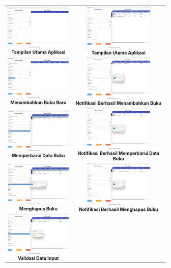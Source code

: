 <table align="center">
  <tr>
    <td align="center">
      <img src="screenshots/Screenshot(1).png" width="200"/><br>
      <b>Tampilan Utama Aplikasi</b>
    </td>
    <td align="center">
      <img src="screenshots/Screenshot(9).png" width="200"/><br>
      <b>Tampilan Utama Aplikasi</b>
    </td>
  </tr>
  <tr>
    <td align="center">
      <img src="screenshots/Screenshot(2).png" width="200"/><br>
      <b>Menambahkan Buku Baru</b>
    </td>
    <td align="center">
      <img src="screenshots/Screenshot(3).png" width="200"/><br>
      <b>Notifikasi Berhasil Menambahkan Buku</b>
    </td>
  </tr>
  <tr>
    <td align="center">
      <img src="screenshots/Screenshot(4).png" width="200"/><br>
      <b>Memperbarui Data Buku</b>
    </td>
    <td align="center">
      <img src="screenshots/Screenshot(5).png" width="200"/><br>
      <b>Notifikasi Berhasil Memperbarui Data Buku</b>
    </td>
  </tr>
  <tr>
    <td align="center">
      <img src="screenshots/Screenshot(6).png" width="200"/><br>
      <b>Menghapus Buku</b>
    </td>
    <td align="center">
      <img src="screenshots/Screenshot(7).png" width="200"/><br>
      <b>Notifikasi Berhasil Menghapus Buku</b>
    </td>
  </tr>
  <tr>
    <td align="center">
      <img src="screenshots/Screenshot(8).png" width="200"/><br>
      <b>Validasi Data Input</b>
    </td>
  </tr>
</table>
